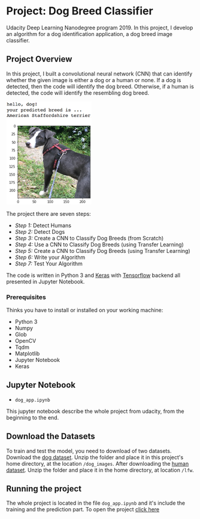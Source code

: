 # Project: Dog Breed Classifier
Udacity Deep Learning Nanodegree program 2019. In this project, I develop an algorithm for a dog identification application, a dog breed image classifier.

## Project Overview
In this project, I built a convolutional neural network (CNN) that can identify whether the given image is either a dog or a human or none. If a dog is detected, then the code will identify the dog breed. Otherwise, if a human is detected, the code will identify the resembling dog breed.

<img src="assets/sample_dog_output.png">

The project there are seven steps:
- _Step 1:_ Detect Humans
- _Step 2:_ Detect Dogs
- _Step 3:_ Create a CNN to Classify Dog Breeds (from Scratch)
- _Step 4:_ Use a CNN to Classify Dog Breeds (using Transfer Learning)
- _Step 5:_ Create a CNN to Classify Dog Breeds (using Transfer Learning)
- _Step 6:_ Write your Algorithm
- _Step 7:_ Test Your Algorithm

The code is written in Python 3 and [Keras](https://keras.io/) with [Tensorflow](https://www.tensorflow.org/) backend all presented in Jupyter Notebook.

### Prerequisites
Thinks you have to install or installed on your working machine:

- Python 3
- Numpy
- Glob
- OpenCV
- Tqdm
- Matplotlib
- Jupyter Notebook
- Keras

## Jupyter Notebook
- `dog_app.ipynb`

This jupyter notebook describe the whole project from udacity, from the beginning to the end.

## Download the Datasets
To train and test the model, you need to download of two datasets. Download the [dog dataset](https://s3-us-west-1.amazonaws.com/udacity-aind/dog-project/dogImages.zip). Unzip the folder and place it in this project's home directory, at the location `/dog_images`. After downloading the [human dataset](https://s3-us-west-1.amazonaws.com/udacity-aind/dog-project/lfw.zip). Unzip the folder and place it in the home directory, at location `/lfw`.

## Running the project
The whole project is located in the file `dog_app.ipynb` and it's include the training and the prediction part.
To open the project [click here](https://github.com/buzutilucas/dog-breed-classifier/blob/master/dog_app.ipynb)
